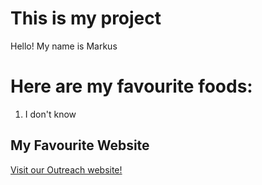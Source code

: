 # This is my project
 
 Hello! My name is Markus
 
# Here are my favourite foods:
 
 1. I don't know

## My Favourite Website

[Visit our Outreach website!](https://outreach.mcmaster.ca)
